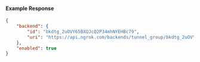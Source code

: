 <!-- Code generated for API Clients. DO NOT EDIT. -->

#### Example Response

```json
{
	"backend": {
		"id": "bkdtg_2uOVY65BXQJcQ2P34mhNYEHBc79",
		"uri": "https://api.ngrok.com/backends/tunnel_group/bkdtg_2uOVY65BXQJcQ2P34mhNYEHBc79"
	},
	"enabled": true
}
```
